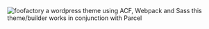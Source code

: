![foofactory](https://github.com/stagfoo/Foofactory/blob/master/logo.png?raw=true)
a wordpress theme using ACF, Webpack and Sass
this theme/builder works in conjunction with Parcel
